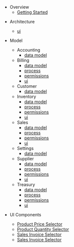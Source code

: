 <!-- docs/_sidebar.md -->

- Overview
  - [Getting Started](/accounting/database.md)

* Architecture

  - [ui](/architecture/ui.md)

* Model

  - Accounting
    - [data model](/accounting/database.md)

  * Billing
    - [data model](/billing/database.md)
    - [process](/billing/process.md)
    - [permissions](/billing/permissions.md)
    - [ui](/billing/ui.md)
  * Customer
    - [data model](/customer/database.md)
  * Inventory
    - [data model](/inventory/database.md)
    - [process](/inventory/process.md)
    - [permissions](/inventory/permissions.md)
    - [ui](/inventory/ui.md)
  * Sales
    - [data model](/sales/database.md)
    - [process](/sales/process.md)
    - [permissions](/sales/permissions.md)
    - [ui](/sales/ui.md)
  * Settings
    - [data model](/settings/database.md)
  * Supplier
    - [data model](/supplier/database.md)
    - [process](/supplier/process.md)
    - [permissions](/supplier/permissions.md)
    - [ui](/supplier/ui.md)
  * Treasury
    - [data model](/treasury/database.md)
    - [process](/treasury/process.md)
    - [permissions](/treasury/permissions.md)
    - [ui](/treasury/ui.md)

* UI Components
  - [Product Price Selector](/accounting/database.md)
  - [Product Quantity Selector](/accounting/database.md)
  - [Sales Invoice Selector](/a)
  - [Sales Invoice Selector](/a)
